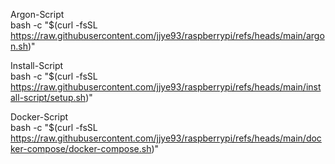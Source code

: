Argon-Script                                                                                                  
bash -c "$(curl -fsSL https://raw.githubusercontent.com/jjye93/raspberrypi/refs/heads/main/argon.sh)"                                  

Install-Script                                                                                            
bash -c "$(curl -fsSL https://raw.githubusercontent.com/jjye93/raspberrypi/refs/heads/main/install-script/setup.sh)"                      

Docker-Script			                                                                                                          
bash -c "$(curl -fsSL https://raw.githubusercontent.com/jjye93/raspberrypi/refs/heads/main/docker-compose/docker-compose.sh)"
